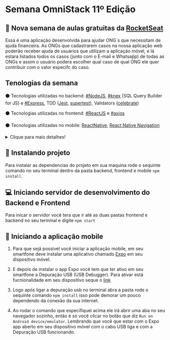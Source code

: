 # Semana OmniStack 11º Edição
## :rocket: Nova semana de aulas gratuitas da [RocketSeat](https://rocketseat.com.br/)
  Essa é uma aplicação desenvolvida para ajudar ONG´s que necessitam de ajuda financeira. As ONGs que cadastrarem casos na nossa aplicação web poderão receber ajuda de usuários que utilizam a aplicação móvel, e lá estara listados todos os casos (junto com o E-mail e Whatsaṕp) de todas as ONGs e assim o usuário podera escolher qual caso de qual ONG ele quer contribuir com o valor especifc do caso.
## Tenologias da semana
:black_circle: Tecnologias utilizadas no backend: [#NodeJS](https://nodejs.org/en/), [#knex](http://knexjs.org/) (SQL Query Builder for JS) e [#Express](https://expressjs.com/pt-br/), TDD ([Jest](https://jestjs.io/pt-BR/), [supertest](https://github.com/visionmedia/supertest)), Validators ([celebrate](https://github.com/arb/celebrate))

:black_circle: Tecnologias utilizadas no frontend: [#ReactJS](https://pt-br.reactjs.org/) e [#axios](https://www.npmjs.com/package/axios)

:black_circle: Tecnologias utilizadas no mobile: [ReactNative](https://reactnative.dev/), [React Native Navigation](https://reactnavigation.org/)

<details>
  <summary>Clique para mais detalhes!</summary>
  
  ## Back-end dependecies
  ### :large_blue_diamond: Saved Dependecies:
    1. celebrate": ^12.0.1
    2. cors: ^2.8.5
    3. cross-env: ^7.0.2
    4. express: ^4.17.1
    5. knex: ^0.20.13
    6. sqlite3: ^4.1.1
  ### :large_orange_diamond: Development Dependencies
    1. jest: ^25.2.3
    2. nodemon: ^2.0.2
    3. supertest: ^4.0.2
 ## Front-end dependencies
 ### :large_blue_diamond: Saved Dependecies
    1. @testing-library/jest-dom: ^4.2.4
    2. @testing-library/react: ^9.3.2
    3. @testing-library/user-event: ^7.1.2
    4. axios: ^0.19.2
    5. react: ^16.13.1
    6. react-dom: ^16.13.1
    7. react-icons: ^3.9.0
    8. react-router-dom: ^5.1.2
    9. react-scripts: 3.4.1
 ## Mobile Dependencies
 ### :large_blue_diamond: Saved Dependencies
    @react-native-community/masked-view: 0.1.5
    @react-navigation/native: ^5.1.3
    @react-navigation/stack": ^5.2.7
    axios: ^0.19.2
    expo: ~36.0.0
    expo-constants: ^9.0.0
    expo-mail-composer: ~8.0.0
    intl: ^1.2.5
    react: ~16.9.0
    react-dom: ~16.9.0
    react-native: https://github.com/expo/react-native/archive/sdk-36.0.0.tar.gz
    react-native-gesture-handler: ~1.5.0
    react-native-reanimated: ~1.4.0
    react-native-safe-area-context: 0.6.0
    react-native-screens: 2.0.0-alpha.12
    react-native-web: ~0.11.7
 ### :large_orange_diamond: Development Dependencies
    1. @babel/core: ^7.0.0
    2. babel-preset-expo: ~8.0.0
</details>

## :floppy_disk: Instalando projeto
Para instalar as dependencias do projeto em sua maquina rode o sequinte comando no seu terminal dentro da pasta backend, frontend e mobile <code>npm install</code>.
## :computer: Iniciando servidor de desenvolvimento do Backend e Frontend
  Para inicar o servidor você tera que ir até as duas pastas frontend e backend no seu terminal e digite <code>npm start</code>
## :iphone: Iniciando a aplicação mobile
  1. Para que sejá possivel você iniciar a aplicação mobile, em seu smartfone deve instalar uma aplicativo chamado [Expo](https://play.google.com/store/apps/details?id=host.exp.exponent) em seu dispositivo móvel.
  
  2. E depois de instalar o app Expo você tem que ter ativo em seu smartfone a Depuração USB (USB Debugger). Para ativar está fucnionalidade em seu dispositivo seque o [link](https://docs.rocketseat.dev/ambiente-react-native/usb/android)
  
  3. Logo após ligar a depuração usb no terminal abra a pasta rode o sequinte comando <code>npm install</code> isso pode demorar um pouco dependendo da conexão da sua internet.
  
  4. Ao rodar o comando que especifiquei acima ele irá abrir uma aba no seu navegador sozinho, então é só você clicar no botão que diz <code>Run on Android device/emulator</code>. Lembrando que você que estar com o Expo app aberto em seu dispositivo móvel com o cabo USB liga e com a Depuração USB funcionando.



